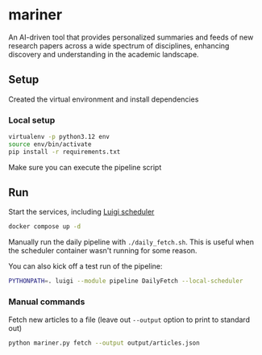 # mariner

An AI-driven tool that provides personalized summaries and feeds of new research papers across a wide spectrum of disciplines, enhancing discovery and understanding in the academic landscape.

## Setup

Created the virtual environment and install dependencies

### Local setup

```sh
virtualenv -p python3.12 env
source env/bin/activate
pip install -r requirements.txt
```

Make sure you can execute the pipeline script

## Run

Start the services, including [Luigi scheduler](http://localhost:8082/)

```sh
docker compose up -d
```

Manually run the daily pipeline with `./daily_fetch.sh`. This is useful when the scheduler container wasn't running for some reason.

You can also kick off a test run of the pipeline:

```sh
PYTHONPATH=. luigi --module pipeline DailyFetch --local-scheduler
```

### Manual commands

Fetch new articles to a file (leave out `--output` option to print to standard out)

```sh
python mariner.py fetch --output output/articles.json
```
